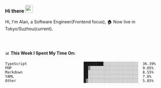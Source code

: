 ### Hi there <img src="https://media.giphy.com/media/hvRJCLFzcasrR4ia7z/giphy.gif" width="25px">

<!-- ![visitors](https://visitor-badge.glitch.me/badge?page_id=dislfyer.dislfyer) -->

Hi, I'm Alan, a Software Engineer(Frontend focus), 🏠 Now live in Tokyo/Suzhou(current).

<br/>
<br/>

📊 **This Week I Spent My Time On:**


<!--START_SECTION:waka-->

```text
TypeScript                          █████████░░░░░░░░░░░░░░░░  36.39%
PHP                                 ██▒░░░░░░░░░░░░░░░░░░░░░░  9.05%
Markdown                            ██░░░░░░░░░░░░░░░░░░░░░░░  8.55%
YAML                                ██░░░░░░░░░░░░░░░░░░░░░░░  7.8%
Other                               █▒░░░░░░░░░░░░░░░░░░░░░░░  5.85%
```

<!--END_SECTION:waka-->

<!--
**About Me:**
 -->
